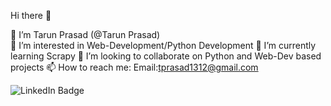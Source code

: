  Hi there 👋

👋 I’m Tarun Prasad (@Tarun Prasad)
<br>
👀 I’m interested in Web-Development/Python Development
🌱 I’m currently learning Scrapy
💞️ I’m looking to collaborate on Python and Web-Dev based projects
📫 How to reach me: Email:tprasad1312@gmail.com 

<div id="badges">
  <img src="https://https://www.linkedin.com/in/tarun-prasad-bb98b4209/badge/LinkedIn-blue?style=for-the-badge&logo=linkedin&logoColor=white" alt="LinkedIn Badge"/>
  
</div>
